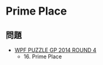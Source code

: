 # Prime Place

## 問題
- [WPF PUZZLE GP 2014 ROUND 4](../questions/wpfpgp2014-4.md)
	- 16\. Prime Place
